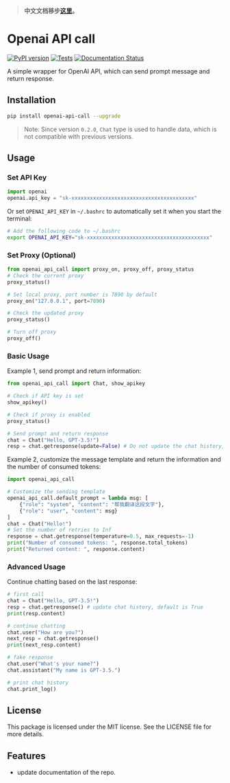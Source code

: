 > **中文文档移步[这里](README_zh_CN.md)。**

# Openai API call
[![PyPI version](https://img.shields.io/pypi/v/openai_api_call.svg)](https://pypi.python.org/pypi/openai_api_call)
[![Tests](https://github.com/RexWzh/openai_api_call/actions/workflows/test.yml/badge.svg)](https://github.com/RexWzh/openai_api_call/actions/workflows/test.yml/)
[![Documentation Status](https://img.shields.io/badge/docs-github_pages-blue.svg)](https://apicall.wzhecnu.cn)

<!-- 
[![Updates](https://pyup.io/repos/github/RexWzh/openai_api_call/shield.svg)](https://pyup.io/repos/github/RexWzh/openai_api_call/) 
-->

A simple wrapper for OpenAI API, which can send prompt message and return response.

## Installation

```bash
pip install openai-api-call --upgrade
```

> Note: Since version `0.2.0`, `Chat` type is used to handle data, which is not compatible with previous versions.

## Usage

### Set API Key

```py
import openai
openai.api_key = "sk-xxxxxxxxxxxxxxxxxxxxxxxxxxxxxxxxxxxxxxxx"
```

Or set `OPENAI_API_KEY` in `~/.bashrc` to automatically set it when you start the terminal:

```bash
# Add the following code to ~/.bashrc
export OPENAI_API_KEY="sk-xxxxxxxxxxxxxxxxxxxxxxxxxxxxxxxxxxxxxxxx"
```

### Set Proxy (Optional)

```py
from openai_api_call import proxy_on, proxy_off, proxy_status
# Check the current proxy
proxy_status()

# Set local proxy, port number is 7890 by default
proxy_on("127.0.0.1", port=7890)

# Check the updated proxy
proxy_status()

# Turn off proxy
proxy_off() 
```

### Basic Usage

Example 1, send prompt and return information:

```python
from openai_api_call import Chat, show_apikey

# Check if API key is set
show_apikey()

# Check if proxy is enabled
proxy_status()

# Send prompt and return response
chat = Chat("Hello, GPT-3.5!")
resp = chat.getresponse(update=False) # Do not update the chat history, default is True
```

Example 2, customize the message template and return the information and the number of consumed tokens:

```python
import openai_api_call

# Customize the sending template
openai_api_call.default_prompt = lambda msg: [
    {"role": "system", "content": "帮我翻译这段文字"},
    {"role": "user", "content": msg}
]
chat = Chat("Hello!")
# Set the number of retries to Inf
response = chat.getresponse(temperature=0.5, max_requests=-1)
print("Number of consumed tokens: ", response.total_tokens)
print("Returned content: ", response.content)
```

### Advanced Usage

Continue chatting based on the last response:

```python
# first call
chat = Chat("Hello, GPT-3.5!")
resp = chat.getresponse() # update chat history, default is True
print(resp.content)

# continue chatting
chat.user("How are you?")
next_resp = chat.getresponse()
print(next_resp.content)

# fake response
chat.user("What's your name?")
chat.assistant("My name is GPT-3.5.")

# print chat history
chat.print_log()
```

## License

This package is licensed under the MIT license. See the LICENSE file for more details.

## Features

* update documentation of the repo.